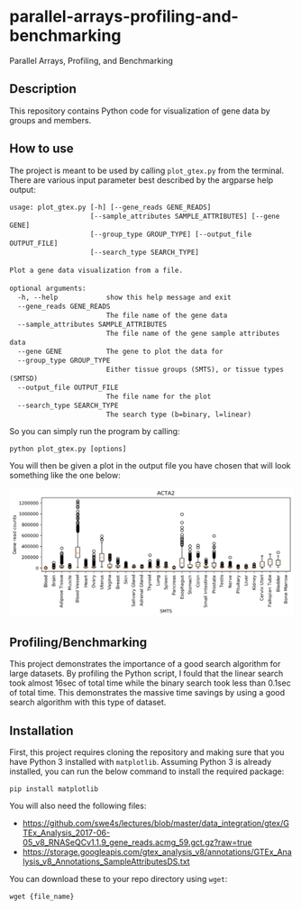 # parallel-arrays-profiling-and-benchmarking
Parallel Arrays, Profiling, and Benchmarking

## Description
This repository contains Python code for visualization of gene data by groups and members.

## How to use
The project is meant to be used by calling `plot_gtex.py` from the terminal. There are various input parameter best described by the argparse help output:

```
usage: plot_gtex.py [-h] [--gene_reads GENE_READS]
                    [--sample_attributes SAMPLE_ATTRIBUTES] [--gene GENE]
                    [--group_type GROUP_TYPE] [--output_file OUTPUT_FILE]
                    [--search_type SEARCH_TYPE]

Plot a gene data visualization from a file.

optional arguments:
  -h, --help            show this help message and exit
  --gene_reads GENE_READS
                        The file name of the gene data
  --sample_attributes SAMPLE_ATTRIBUTES
                        The file name of the gene sample attributes data
  --gene GENE           The gene to plot the data for
  --group_type GROUP_TYPE
                        Either tissue groups (SMTS), or tissue types (SMTSD)
  --output_file OUTPUT_FILE
                        The file name for the plot
  --search_type SEARCH_TYPE
                        The search type (b=binary, l=linear)
```

So you can simply run the program by calling:

```
python plot_gtex.py [options]
```

You will then be given a plot in the output file you have chosen that will look something like the one below:

![Demo output](ACTA2.png)

## Profiling/Benchmarking
This project demonstrates the importance of a good search algorithm for large datasets. By profiling the Python script, I fould that the linear search took almost 16sec of total time while the binary search took less than 0.1sec of total time. This demonstrates the massive time savings by using a good search algorithm with this type of dataset.


## Installation
First, this project requires cloning the repository and making sure that you have Python 3 installed with `matplotlib`. Assuming Python 3 is already installed, you can run the below command to install the required package:

```
pip install matplotlib
```

You will also need the following files:
- https://github.com/swe4s/lectures/blob/master/data_integration/gtex/GTEx_Analysis_2017-06-05_v8_RNASeQCv1.1.9_gene_reads.acmg_59.gct.gz?raw=true
- https://storage.googleapis.com/gtex_analysis_v8/annotations/GTEx_Analysis_v8_Annotations_SampleAttributesDS.txt

You can download these to your repo directory using `wget`:

```
wget {file_name}
```
